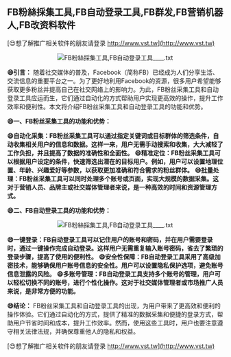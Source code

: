 ## **FB粉絲採集工具,FB自动登录工具,FB群发,FB营销机器人,FB改资料软件**

[😍想了解推广相关软件的朋友请登录 http://www.vst.tw](http://www.vst.tw)

 <center><img src="https://vst.tw/MP4/tuiguang/png/6.png" alt="FB粉絲採集工具,FB自动登录工具____.txt"></center>

**😄引言：**
随着社交媒体的普及，Facebook（简称FB）已经成为人们分享生活、交流信息的重要平台之一。为了更好地利用Facebook的资源，很多用户希望能够获取更多粉丝并提高自己在社交网络上的影响力。为此，FB粉丝采集工具和自动登录工具应运而生，它们通过自动化的方式帮助用户实现更高效的操作，提升工作效率和便利性。本文将介绍FB粉丝采集工具和自动登录工具的功能和优势。

**😄一、FB粉丝采集工具的功能和优势：**

**😄自动化采集：FB粉丝采集工具可以通过指定关键词或目标群体的筛选条件，自动收集相关用户的信息和数据。这样一来，用户无需手动搜索和收集，大大减轻了工作负担，并且提高了数据的准确性和全面性。**
**😄精准定位：FB粉丝采集工具可以根据用户设定的条件，快速筛选出潜在的目标用户。例如，用户可以设置地理位置、年龄、兴趣爱好等参数，以获取更加准确和符合需求的粉丝群体。**
**😄批量处理：FB粉丝采集工具可以同时处理多个账号或页面，实现大规模的数据采集。这对于营销人员、品牌主或社交媒体管理者来说，是一种高效的时间和资源管理方式。**

**😄二、FB自动登录工具的功能和优势：**

 <center><img src="https://vst.tw/MP4/tuiguang/png/7.png" alt="FB粉絲採集工具,FB自动登录工具____.txt"></center>

**😄一键登录：FB自动登录工具可以记住用户的账号和密码，并在用户需要登录时，通过一键操作完成自动登录。这样用户无需重复输入账号密码，省去了繁琐的登录步骤，提高了使用的便利性。**
**😄安全性保障：FB自动登录工具采用了高级加密技术，能够确保用户账号信息的安全性。用户可以设置隐私保护选项，避免账号信息泄露的风险。**
**😄多账号管理：FB自动登录工具支持多个账号的管理，用户可以轻松切换不同的账号，进行个性化操作。这对于社交媒体管理者或市场推广人员来说，是非常方便的功能。**

**😄结论：**
FB粉丝采集工具和自动登录工具的出现，为用户带来了更高效和便利的操作体验。它们通过自动化的方式，提供了精准的数据采集和便捷的登录方式，帮助用户节省时间和成本，提升工作效率。然而，使用这些工具时，用户也要注意遵守相关法律法规，并确保尊重他人的隐私和权益。

[😍想了解推广相关软件的朋友请登录 http://www.vst.tw](http://www.vst.tw)



